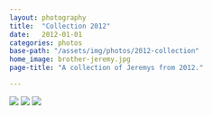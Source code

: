 ```yaml
---
layout: photography
title:  "Collection 2012"
date:   2012-01-01
categories: photos
base-path: "/assets/img/photos/2012-collection"
home_image: brother-jeremy.jpg
page-title: "A collection of Jeremys from 2012."

---
```


<img src="{{ page.base-path }}/brother-jeremy.jpg" />
<img src="{{ page.base-path }}/jeremy-phone.jpg" />
<img src="{{ page.base-path }}/jeremy-traveling.jpg" />
